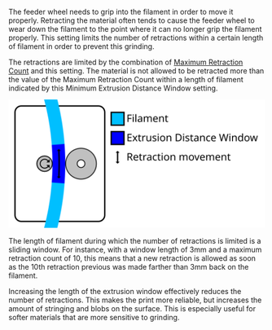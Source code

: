 The feeder wheel needs to grip into the filament in order to move it properly. Retracting the material often tends to cause the feeder wheel to wear down the filament to the point where it can no longer grip the filament properly. This setting limits the number of retractions within a certain length of filament in order to prevent this grinding.

The retractions are limited by the combination of [Maximum Retraction Count](retraction_count_max.md) and this setting. The material is not allowed to be retracted more than the value of the Maximum Retraction Count within a length of filament indicated by this Minimum Extrusion Distance Window setting.

![A certain length of filament along which the number of retractions is limited](../../../articles/images/retraction_count_max.svg)

The length of filament during which the number of retractions is limited is a sliding window. For instance, with a window length of 3mm and a maximum retraction count of 10, this means that a new retraction is allowed as soon as the 10th retraction previous was made farther than 3mm back on the filament.

Increasing the length of the extrusion window effectively reduces the number of retractions. This makes the print more reliable, but increases the amount of stringing and blobs on the surface. This is especially useful for softer materials that are more sensitive to grinding.